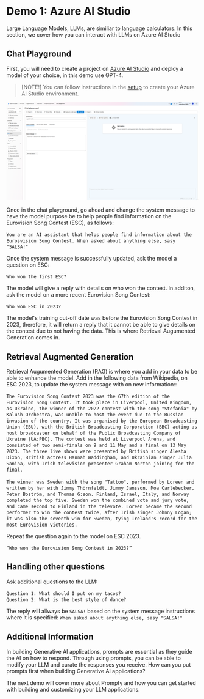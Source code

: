 # Demo 1: Azure AI Studio

Large Language Models, LLMs, are similiar to language calculators. In this section, we cover how you can interact with LLMs on Azure AI Studio

## Chat Playground

First, you will need to create a project on [Azure AI Studio](https://ai.azure.com) and deploy a model of your choice, in this demo use GPT-4. 

> [NOTE!]
> You can follow instructions in the [setup](setup.md) to create your Azure AI Studio environment.

![screenshot of AI Studio chat playground](images/aistudio-chatplayground.png)

Once in the chat playground, go ahead and change the system message to have the model purpose be to help people find information on the Eurovision Song Contest (ESC), as follows:

```
You are an AI assistant that helps people find information about the Eurosvision Song Contest. When asked about anything else, sasy "SALSA!"
```

Once the system message is successfully updated, ask the model a question on ESC:

```
Who won the first ESC?
```

The model will give a reply with details on who won the contest. In additon, ask the model on a more recent Eurovision Song Contest:

```
Who won ESC in 2023?
```

The model's training cut-off date was before the Eurovision Song Contest in 2023, therefore, it will return a reply that it cannot be able to give details on the contest due to not having the data. This is where Retrieval Augumented Generation comes in.

## Retrieval Augmented Generation

Retrieval Augumented Generation (RAG) is where you add in your data to be able to enhance the model. Add in the following data from Wikipedia, on ESC 2023, to update the system message with on new information::

```
The Eurovision Song Contest 2023 was the 67th edition of the Eurovision Song Contest. It took place in Liverpool, United Kingdom, as Ukraine, the winner of the 2022 contest with the song "Stefania" by Kalush Orchestra, was unable to host the event due to the Russian invasion of the country. It was organised by the European Broadcasting Union (EBU), with the British Broadcasting Corporation (BBC) acting as host broadcaster on behalf of the Public Broadcasting Company of Ukraine (UA:PBC). The contest was held at Liverpool Arena, and consisted of two semi-finals on 9 and 11 May and a final on 13 May 2023. The three live shows were presented by British singer Alesha Dixon, British actress Hannah Waddingham, and Ukrainian singer Julia Sanina, with Irish television presenter Graham Norton joining for the final.

The winner was Sweden with the song "Tattoo", performed by Loreen and written by her with Jimmy Thörnfeldt, Jimmy Jansson, Moa Carlebecker, Peter Boström, and Thomas G:son. Finland, Israel, Italy, and Norway completed the top five. Sweden won the combined vote and jury vote, and came second to Finland in the televote. Loreen became the second performer to win the contest twice, after Irish singer Johnny Logan; it was also the seventh win for Sweden, tying Ireland's record for the most Eurovision victories.
```

Repeat the question again to the model on ESC 2023.

```
“Who won the Eurovision Song Contest in 2023?”
```

## Handling other questions

Ask additional questions to the LLM:

```
Question 1: What should I put on my tacos?
Question 2: What is the best style of dance?
```

The reply will allways be ``SALSA!`` based on the system message instructions where it is specified: ```When asked about anything else, sasy "SALSA!"```

## Additional Information

In building Generative AI applications, prompts are essential as they guide the AI on how to respond. Through using prompts, you can be able to modify your LLM and curate the responses you receive. How can you put prompts first when building Generative AI applications?

The next demo will cover more about Prompty and how you can get started with building and customizing your LLM applications.